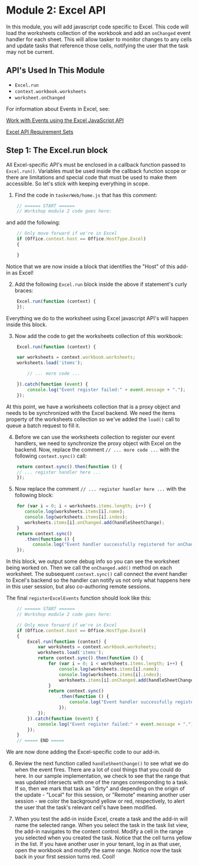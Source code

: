 # Module 2: Excel API

In this module, you will add javascript code specific to Excel. This code will load the worksheets collection of the workbook and add an `onChanged` event handler for each sheet. This will allow tasker to monitor changes to any cells and update tasks that reference those cells, notifying the user that the task may not be current.

## API's Used In This Module

- `Excel.run` 
- `context.workbook.worksheets`
- `worksheet.onChanged`

For information about Events in Excel, see: 


[Work with Events using the Excel JavaScript API](
https://docs.microsoft.com/en-us/office/dev/add-ins/excel/excel-add-ins-events)

[Excel API Requirement Sets](https://dev.office.com/reference/add-ins/requirement-sets/excel-api-requirement-sets?product=excel)

## Step 1: The Excel.run block

All Excel-specific API's must be enclosed in a callback function passed to `Excel.run()`. Variables must be used inside the callback function scope or there are limitations and special code that must be used to make them accessible. So let's stick with keeping everything in scope. 

1. Find the code in `taskerWeb/home.js` that has this comment:

```js
    // ====== START ======
    // Workshop module 2 code goes here:
```

and add the following: 

```js
    // Only move forward if we're in Excel
    if (Office.context.host == Office.HostType.Excel)
    {

    }
```

Notice that we are now inside a block that identifies the "Host" of this add-in as Excel!

2. Add the following `Excel.run` block inside the above if statement's curly braces:

```js
    Excel.run(function (context) {
    });
```

Everything we do to the worksheet using Excel javascript API's will happen inside this block.

3. Now add the code to get the worksheets collection of this workbook:

```js
    Excel.run(function (context) {

    var worksheets = context.workbook.worksheets;
    worksheets.load('items');

        // ... more code ...

    }).catch(function (event) {
        console.log("Event register failed:" + event.message + ".");
    });
```
At this point, we have a worksheets collection that is a proxy object and needs to be synchronized with the Excel backend. We need the items property of the worksheets collection so we've added the `load()` call to queue a batch request to fill it.


4. Before we can use the worksheets collection to register our event handlers, we need to synchronize the proxy object with Excel on the backend. Now, replace the comment `// ... more code ...` with the following `context.sync()` call:

```js
    return context.sync().then(function () {
    // ... register handler here ...
    });
```
5. Now replace the comment `// ... register handler here ...` with the following block: 

```js
    for (var i = 0; i < worksheets.items.length; i++) {
       console.log(worksheets.items[i].name);
       console.log(worksheets.items[i].index);
       worksheets.items[i].onChanged.add(handleSheetChange);
    }
    return context.sync()
       .then(function () {
          console.log("Event handler successfully registered for onChanged event for all worksheets.");
    });
```
In this block, we output some debug info so you can see the worksheet being worked on. Then we call the `onChanged.add()` method on each worksheet. The subsequent `context.sync()` call connect the event handler to Excel's backend so the handler can notify us not only what happens here in this user session, but also co-authoring remote sessions.

The final `registerExcelEvents` function should look like this: 

```js
    // ====== START ======
    // Workshop module 2 code goes here:

    // Only move forward if we're in Excel
    if (Office.context.host == Office.HostType.Excel)
    {
        Excel.run(function (context) {
            var worksheets = context.workbook.worksheets;
            worksheets.load('items');
            return context.sync().then(function () {
                for (var i = 0; i < worksheets.items.length; i++) {
                    console.log(worksheets.items[i].name);
                    console.log(worksheets.items[i].index);
                    worksheets.items[i].onChanged.add(handleSheetChange);
                }
                return context.sync()
                    .then(function () {
                        console.log("Event handler successfully registered for onChanged event for all worksheets.");
                    });
            });
        }).catch(function (event) {
            console.log("Event register failed:" + event.message + ".");
        });
    }
    // ===== END =====
```

We are now done adding the Excel-specific code to our add-in. 

6. Review the next function called `handleSheetChange()` to see what we do when the event fires. There are a lot of cool things that you could do here. In our sample implementation, we check to see that the range that was updated intersects with one of the ranges corresponding to a task. If so, then we mark that task as "dirty" and depending on the origin of the update - "Local" for this session, or "Remote" meaning another user session - we color the background yellow or red, respectively, to alert the user that the task's relevant cell's have been modified.

7. When you test the add-in inside Excel, create a task and the add-in will name the selected range. When you select the task in the task list view, the add-in navigates to the content control. Modify a cell in the range you selected when you created the task. Notice that the cell turns yellow in the list. If you have another user in your tenant, log in as that user, open the workbook and modify the same range. Notice now the task back in your first session turns red. Cool!

